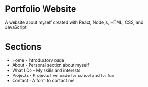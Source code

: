 # Portfolio Website
A website about myself created with React, Node.js, HTML, CSS, and JavaScript

# Sections
* Home - Introductory page
* About - Personal section about myself
* What I Do - My skills and interests
* Projects - Projects I've made for school and for fun
* Contact - A form to contact me
 
